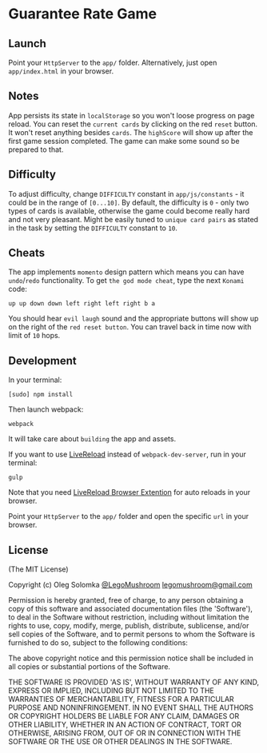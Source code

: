 # Guarantee Rate Game

## Launch

Point your `HttpServer` to the `app/` folder. Alternatively, just open `app/index.html` in your browser.

## Notes

App persists its state in `localStorage` so you won't loose progress on page reload. You can reset the `current cards` by clicking on the red `reset` button. It won't reset anything besides `cards`. The `highScore` will show up after the first game session completed. The game can make some sound so be prepared to that.

## Difficulty

To adjust difficulty, change `DIFFICULTY` constant in `app/js/constants` - it could be in the range of `[0...10]`. By default, the difficulty is `0` - only two types of cards is available, otherwise the game could become really hard and not very pleasant. Might be easily tuned to `unique card pairs` as stated in the task by setting the `DIFFICULTY` constant to `10`.

## Cheats

The app implements `momento` design pattern which means you can have `undo`/`redo` functionality. To get `the god mode cheat`, type the next `Konami` code:

```
up up down down left right left right b a
```

You should hear `evil laugh` sound and the appropriate buttons will show up on the right of the `red reset button`. You can travel back in time now with limit of `10` hops.

## Development

In your terminal:

```
[sudo] npm install
```

Then launch webpack:

```
webpack
```

It will take care about `building` the app and assets.

If you want to use [LiveReload](https://github.com/livereload/LiveReload) instead of `webpack-dev-server`, run in your terminal:

```
gulp
```

Note that you need [LiveReload Browser Extention](http://livereload.com/extensions/) for auto reloads in your browser.

Point your `HttpServer` to the `app/` folder and open the specific `url` in your browser.

## License

(The MIT License)

Copyright (c) Oleg Solomka [@LegoMushroom](https://twitter.com/legomushroom) [legomushroom@gmail.com](mailto:legomushroom@gmail.com)

Permission is hereby granted, free of charge, to any person obtaining a copy of this software and associated documentation files (the 'Software'), to deal in the Software without restriction, including without limitation the rights to use, copy, modify, merge, publish, distribute, sublicense, and/or sell copies of the Software, and to permit persons to whom the Software is furnished to do so, subject to the following conditions:

The above copyright notice and this permission notice shall be included in all copies or substantial portions of the Software.

THE SOFTWARE IS PROVIDED 'AS IS', WITHOUT WARRANTY OF ANY KIND, EXPRESS OR IMPLIED, INCLUDING BUT NOT LIMITED TO THE WARRANTIES OF MERCHANTABILITY, FITNESS FOR A PARTICULAR PURPOSE AND NONINFRINGEMENT. IN NO EVENT SHALL THE AUTHORS OR COPYRIGHT HOLDERS BE LIABLE FOR ANY CLAIM, DAMAGES OR OTHER LIABILITY, WHETHER IN AN ACTION OF CONTRACT, TORT OR OTHERWISE, ARISING FROM, OUT OF OR IN CONNECTION WITH THE SOFTWARE OR THE USE OR OTHER DEALINGS IN THE SOFTWARE.